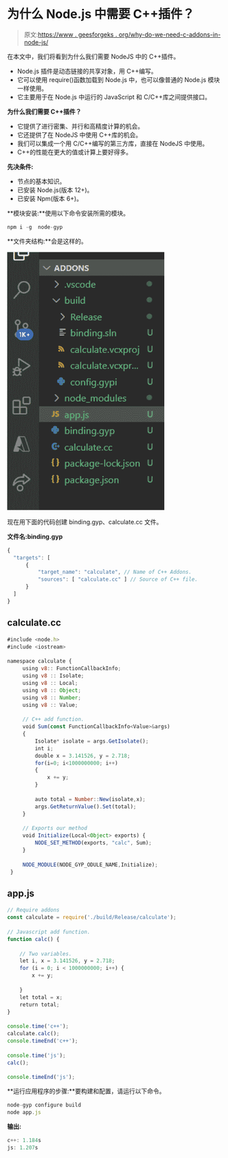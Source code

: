 # 为什么 Node.js 中需要 C++插件？

> 原文:[https://www . geesforgeks . org/why-do-we-need-c-addons-in-node-js/](https://www.geeksforgeeks.org/why-do-we-need-c-addons-in-node-js/)

在本文中，我们将看到为什么我们需要 NodeJS 中的 C++插件。

*   Node.js 插件是动态链接的共享对象，用 C++编写。
*   它可以使用 require()函数加载到 Node.js 中，也可以像普通的 Node.js 模块一样使用。
*   它主要用于在 Node.js 中运行的 JavaScript 和 C/C++库之间提供接口。

**为什么我们需要 C++插件？**

*   它提供了进行密集、并行和高精度计算的机会。
*   它还提供了在 NodeJS 中使用 C++库的机会。
*   我们可以集成一个用 C/C++编写的第三方库，直接在 NodeJS 中使用。
*   C++的性能在更大的值或计算上要好得多。

**先决条件:**

*   节点的基本知识。
*   已安装 Node.js(版本 12+)。
*   已安装 Npm(版本 6+)。

**模块安装:**使用以下命令安装所需的模块。

```js
npm i -g  node-gyp
```

**文件夹结构:**会是这样的。

![](img/323ac2b7990967d3f747a6684c3fc5a6.png)

现在用下面的代码创建 binding.gyp、calculate.cc 文件。

**文件名:binding.gyp**

```js
{
  "targets": [
      {
          "target_name": "calculate", // Name of C++ Addons.
          "sources": [ "calculate.cc" ] // Source of C++ file.
      }
  ]
}
```

## calculate.cc

```js
#include <node.h>
#include <iostream>

namespace calculate {
     using v8:: FunctionCallbackInfo;
     using v8 :: Isolate;
     using v8 :: Local;
     using v8 :: Object;
     using v8 :: Number;
     using v8 :: Value;

     // C++ add function.
     void Sum(const FunctionCallbackInfo<Value>&args)
     {
         Isolate* isolate = args.GetIsolate();
         int i;
         double x = 3.141526, y = 2.718;
         for(i=0; i<1000000000; i++)
         {
             x += y;
         }

         auto total = Number::New(isolate,x);
         args.GetReturnValue().Set(total);
     }

     // Exports our method
     void Initialize(Local<Object> exports) {
         NODE_SET_METHOD(exports, "calc", Sum);
     }

     NODE_MODULE(NODE_GYP_ODULE_NAME,Initialize);
 }
```

## app.js

```js
// Require addons
const calculate = require('./build/Release/calculate');

// Javascript add function.
function calc() {

    // Two variables.
    let i, x = 3.141526, y = 2.718;
    for (i = 0; i < 1000000000; i++) {
        x += y;

    }
    let total = x;
    return total;
}

console.time('c++');
calculate.calc();
console.timeEnd('c++');

console.time('js');
calc();

console.timeEnd('js');
```

**运行应用程序的步骤:**要构建和配置，请运行以下命令。

```js
node-gyp configure build 
node app.js
```

**输出:**

```js
c++: 1.184s
js: 1.207s
```